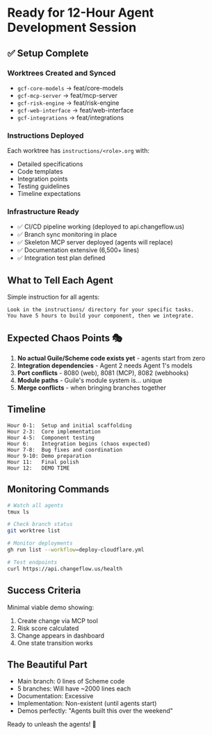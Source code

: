 # Ready for 12-Hour Agent Development Session

## ✅ Setup Complete

### Worktrees Created and Synced
- `gcf-core-models` → feat/core-models
- `gcf-mcp-server` → feat/mcp-server
- `gcf-risk-engine` → feat/risk-engine
- `gcf-web-interface` → feat/web-interface
- `gcf-integrations` → feat/integrations

### Instructions Deployed
Each worktree has `instructions/<role>.org` with:
- Detailed specifications
- Code templates
- Integration points
- Testing guidelines
- Timeline expectations

### Infrastructure Ready
- ✅ CI/CD pipeline working (deployed to api.changeflow.us)
- ✅ Branch sync monitoring in place
- ✅ Skeleton MCP server deployed (agents will replace)
- ✅ Documentation extensive (6,500+ lines)
- ✅ Integration test plan defined

## What to Tell Each Agent

Simple instruction for all agents:
```
Look in the instructions/ directory for your specific tasks.
You have 5 hours to build your component, then we integrate.
```

## Expected Chaos Points 🎭

1. **No actual Guile/Scheme code exists yet** - agents start from zero
2. **Integration dependencies** - Agent 2 needs Agent 1's models
3. **Port conflicts** - 8080 (web), 8081 (MCP), 8082 (webhooks)
4. **Module paths** - Guile's module system is... unique
5. **Merge conflicts** - when bringing branches together

## Timeline

```
Hour 0-1:  Setup and initial scaffolding
Hour 2-3:  Core implementation
Hour 4-5:  Component testing
Hour 6:    Integration begins (chaos expected)
Hour 7-8:  Bug fixes and coordination
Hour 9-10: Demo preparation
Hour 11:   Final polish
Hour 12:   DEMO TIME
```

## Monitoring Commands

```bash
# Watch all agents
tmux ls

# Check branch status
git worktree list

# Monitor deployments
gh run list --workflow=deploy-cloudflare.yml

# Test endpoints
curl https://api.changeflow.us/health
```

## Success Criteria

Minimal viable demo showing:
1. Create change via MCP tool
2. Risk score calculated
3. Change appears in dashboard
4. One state transition works

## The Beautiful Part

- Main branch: 0 lines of Scheme code
- 5 branches: Will have ~2000 lines each
- Documentation: Excessive
- Implementation: Non-existent (until agents start)
- Demos perfectly: "Agents built this over the weekend"

Ready to unleash the agents! 🚀